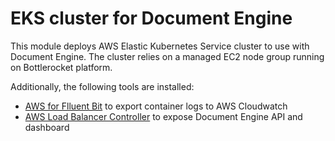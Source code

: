 # EKS cluster for Document Engine

This module deploys AWS Elastic Kubernetes Service cluster to use with Document Engine. 
The cluster relies on a managed EC2 node group running on Bottlerocket platform. 

Additionally, the following tools are installed:

* [AWS for Flluent Bit](https://github.com/aws/aws-for-fluent-bit) to export container logs to AWS Cloudwatch
* [AWS Load Balancer Controller](https://kubernetes-sigs.github.io/aws-load-balancer-controller/) to expose Document Engine API and dashboard
